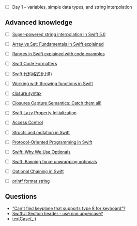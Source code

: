 + [ ] Day 1 – variables, simple data types, and string interpolation


## Advanced knowledge
+ [ ] [Super-powered string interpolation in Swift 5.0](https://www.hackingwithswift.com/articles/178/super-powered-string-interpolation-in-swift-5-0)
+ [ ] [Array vs Set: Fundamentals in Swift explained](https://www.avanderlee.com/swift/array-vs-set-differences-explained/)
+ [ ] [Ranges in Swift explained with code examples](https://www.avanderlee.com/swift/ranges-explained/)
+ [ ] [Swift Code Formatters](https://nshipster.com/swift-format/)
+ [ ] [Swift 代码格式化(译)](https://juejin.cn/post/6844903838042816525)
+ [ ] [Working with throwing functions in Swift](https://www.donnywals.com/working-with-throwing-functions-in-swift/)
+ [ ] [closure syntax](https://www.hackingwithswift.com/quick-start/understanding-swift/returning-closures-from-functions)
+ [ ] [Closures Capture Semantics: Catch them all!](https://alisoftware.github.io/swift/closures/2016/07/25/closure-capture-1/)
+ [ ] [Swift Lazy Property Initialization](https://useyourloaf.com/blog/swift-lazy-property-initialization/)
+ [ ] [Access Control](https://docs.swift.org/swift-book/LanguageGuide/AccessControl.html)
+ [ ] [Structs and mutation in Swift](https://chris.eidhof.nl/post/structs-and-mutation-in-swift/)
+ [ ] [Protocol-Oriented Programming in Swift](https://developer.apple.com/videos/play/wwdc2015/408/)
+ [ ] [Swift: Why We Use Optionals](https://www.youtube.com/watch?v=7a7As0uNWOQ)
+ [ ] [Swift: Banning force unwrapping optionals](https://blog.timac.org/2017/0628-swift-banning-force-unwrapping-optionals/)
+ [ ] [Optional Chaining in Swift](https://andybargh.com/optional-chaining/)
+ [ ] [printf format string](https://en.wikipedia.org/wiki/Printf_format_string)


## Questions
+ ["Can't find keyplane that supports type 8 for keyboard"?](https://developer.apple.com/forums/thread/126616)
+ [SwiftUI Section header - use non uppercase?](https://stackoverflow.com/questions/62753308/swiftui-section-header-use-non-uppercase)
+ [textCase(_:)](https://developer.apple.com/documentation/swiftui/text/textcase(_:))
